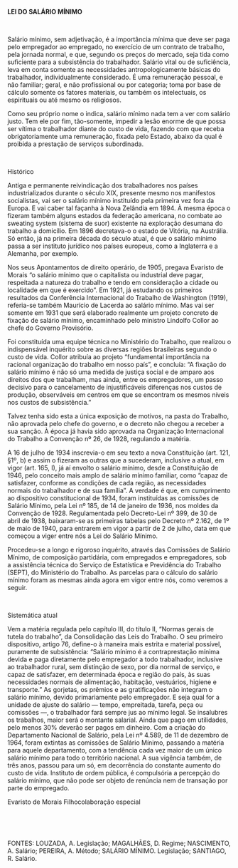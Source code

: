 **LEI DO SALÁRIO MÍNIMO**

 

Salário mínimo, sem adjetivação, é a importância mínima que deve ser
paga pelo empregador ao empregado, no exercício de um contrato de
trabalho, pela jornada normal, e que, segundo os preços do mercado, seja
tida como suficiente para a subsistência do trabalhador. Salário vital
ou de suficiência, leva em conta somente as necessidades
antropologicamente básicas do trabalhador, individualmente considerado.
É uma remuneração pessoal, e não familiar; geral, e não profissional ou
por categoria; toma por base de cálculo somente os fatores materiais, ou
também os intelectuais, os espirituais ou até mesmo os religiosos.

Como seu próprio nome o indica, salário mínimo nada tem a ver com
salário justo. Tem ele por fim, tão-somente, impedir a lesão enorme de
que possa ser vítima o trabalhador diante do custo de vida, fazendo com
que receba obrigatoriamente uma remuneração, fixada pelo Estado, abaixo
da qual é proibida a prestação de serviços subordinada.

 

Histórico

Antiga e permanente reivindicação dos trabalhadores nos países
industrializados durante o século XIX, presente mesmo nos manifestos
socialistas, vai ser o salário mínimo instituído pela primeira vez fora
da Europa. E vai caber tal façanha à Nova Zelândia em 1894. À mesma
época o fizeram também alguns estados da federação americana, no combate
ao sweating system (sistema de suor) existente na exploração desumana do
trabalho a domicílio. Em 1896 decretava-o o estado de Vitória, na
Austrália. Só então, já na primeira década do século atual, é que o
salário mínimo passa a ser instituto jurídico nos países europeus, como
a Inglaterra e a Alemanha, por exemplo.

Nos seus Apontamentos de direito operário, de 1905, pregava Evaristo de
Morais “o salário mínimo que o capitalista ou industrial deve pagar,
respeitada a natureza do trabalho e tendo em consideração a cidade ou
localidade em que é exercido”. Em 1921, já estudando os primeiros
resultados da Conferência Internacional do Trabalho de Washington
(1919), referia-se também Maurício de Lacerda ao salário mínimo. Mas vai
ser somente em 1931 que será elaborado realmente um projeto concreto de
fixação de salário mínimo, encaminhado pelo ministro Lindolfo Collor ao
chefe do Governo Provisório.

Foi constituída uma equipe técnica no Ministério do Trabalho, que
realizou o indispensável inquérito sobre as diversas regiões brasileiras
segundo o custo de vida. Collor atribuía ao projeto “fundamental
importância na racional organização do trabalho em nosso país”, e
concluía: “A fixação do salário mínimo é não só uma medida de justiça
social e de amparo aos direitos dos que trabalham, mas ainda, entre os
empregadores, um passo decisivo para o cancelamento de injustificáveis
diferenças nos custos de produção, observáveis em centros em que se
encontram os mesmos níveis nos custos de subsistência.”

Talvez tenha sido esta a única exposição de motivos, na pasta do
Trabalho, não aprovada pelo chefe do governo, e o decreto não chegou a
receber a sua sanção. À época já havia sido aprovada na Organização
Internacional do Trabalho a Convenção nº 26, de 1928, regulando a
matéria.

A 16 de julho de 1934 inscrevia-o em seu texto a nova Constituição (art.
121, §1º, b) e assim o fizeram as outras que a sucederam, inclusive a
atual, em vigor (art. 165, I), já aí envolto o salário mínimo, desde a
Constituição de 1946, pelo conceito mais amplo de salário mínimo
familiar, como “capaz de satisfazer, conforme as condições de cada
região, as necessidades normais do trabalhador e de sua família”. A
verdade é que, em cumprimento ao dispositivo constitucional de 1934,
foram instituídas as comissões de Salário Mínimo, pela Lei nº 185, de 14
de janeiro de 1936, nos moldes da Convenção de 1928. Regulamentada pelo
Decreto-Lei nº 399, de 30 de abril de 1938, baixaram-se as primeiras
tabelas pelo Decreto nº 2.162, de 1º de maio de 1940, para entrarem em
vigor a partir de 2 de julho, data em que começou a viger entre nós a
Lei do Salário Mínimo.

Procedeu-se a longo e rigoroso inquérito, através das Comissões de
Salário Mínimo, de composição partidária, com empregados e empregadores,
sob a assistência técnica do Serviço de Estatística e Previdência do
Trabalho (SEPT), do Ministério do Trabalho. As parcelas para o cálculo
do salário mínimo foram as mesmas ainda agora em vigor entre nós, como
veremos a seguir.

 

Sistemática atual

Vem a matéria regulada pelo capítulo III, do título II, “Normas gerais
de tutela do trabalho”, da Consolidação das Leis do Trabalho. O seu
primeiro dispositivo, artigo 76, define-o à maneira mais estrita e
material possível, puramente de subsistência: “Salário mínimo é a
contraprestação mínima devida e paga diretamente pelo empregador a todo
trabalhador, inclusive ao trabalhador rural, sem distinção de sexo, por
dia normal de serviço, e capaz de satisfazer, em determinada época e
região do país, às suas necessidades normais de alimentação, habitação,
vestuários, higiene e transporte.” As gorjetas, os prêmios e as
gratificações não integram o salário mínimo, devido primariamente pelo
empregador. E seja qual for a unidade de ajuste do salário — tempo,
empreitada, tarefa, peça ou comissões —, o trabalhador fará sempre jus
ao mínimo legal. Se insalubres os trabalhos, maior será o montante
salarial. Ainda que pago em utilidades, pelo menos 30% deverão ser pagos
em dinheiro. Com a criação do Departamento Nacional de Salário, pela Lei
nº 4.589, de 11 de dezembro de 1964, foram extintas as comissões de
Salário Mínimo, passando a matéria para aquele departamento, com a
tendência cada vez maior de um único salário mínimo para todo o
território nacional. A sua vigência também, de três anos, passou para um
só, em decorrência do constante aumento do custo de vida. Instituto de
ordem pública, é compulsória a percepção do salário mínimo, que não pode
ser objeto de renúncia nem de transação por parte do empregado.

Evaristo de Morais Filhocolaboração especial

 

 

FONTES: LOUZADA, A. Legislação; MAGALHÃES, D. Regime; NASCIMENTO, A.
Salário; PEREIRA, A. Método; SALÁRIO MÍNIMO. Legislação; SANTIAGO, R.
Salário.

 
